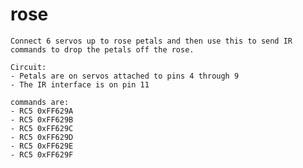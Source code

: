 # rose

	Connect 6 servos up to rose petals and then use this to send IR commands to drop the petals off the rose.
 
 	Circuit:
	- Petals are on servos attached to pins 4 through 9
	- The IR interface is on pin 11
 
	commands are:
	- RC5 0xFF629A
	- RC5 0xFF629B
	- RC5 0xFF629C
	- RC5 0xFF629D
	- RC5 0xFF629E
	- RC5 0xFF629F

